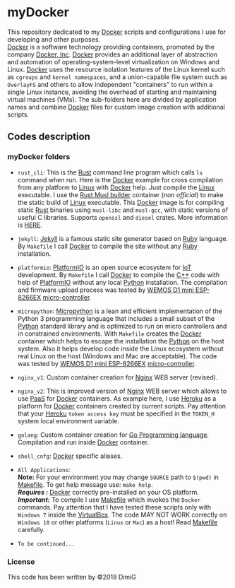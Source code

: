 myDocker
========
This repository dedicated to my [Docker][docker] scripts and configurations I use for developing and other purposes.  
[Docker][docker] is a software technology providing containers, promoted by the company [Docker, Inc][docker]. [Docker][docker] provides an additional layer of abstraction and automation of operating-system-level virtualization on Windows and Linux. [Docker][docker] uses the resource isolation features of the Linux kernel such as `cgroups` and `kernel namespaces`, and a union-capable file system such as `OverlayFS` and others to allow independent "containers" to run within a single Linux instance, avoiding the overhead of starting and maintaining virtual machines (VMs). The sub-folders here are divided by application names and combine [Docker][docker] files for custom image creation with additional scripts.  

Codes description
-----------------

### myDocker folders

* `rust_cli`: This is the [Rust][rust] command line program which calls `ls` command when run. Here is the [Docker][docker] example for cross compilation from any platform to [Linux][linux] with [Docker][docker] help. Just compile the [Linux][linux] executable. I use the [Rust Musl builder][musl] container (*non official*) to make the static build of [Linux][linux] executable. This [Docker][docker] image is for compiling static [Rust][rust] binaries using `musl-libc` and `musl-gcc`, with static versions of useful C libraries. Supports `openssl` and `diesel` crates. More information is [HERE][musl].  

* `jekyll`: [Jekyll][jekyll] is a famous static site generator based on [Ruby][ruby] language. By `Makefile` I call [Docker][docker] to compile the site without any [Ruby][ruby] installation.  

* `platformio`: [PlatformIO][platformio] is an open source ecosystem for [IoT][iot] development. By `Makefile` I call [Docker][docker] to compile the [C++][cpp] code with help of [PlatformIO][platformio] without any local [Python][python] installation. The compilation and firmware upload process was tested by [WEMOS D1 mini ESP-8266EX][wemos] [micro-controller][mcu].  

* `micropython`: [Micropython][micropython] is a lean and efficient implementation of the Python 3 programming language that includes a small subset of the [Python][python] standard library and is optimized to run on micro controllers and in constrained environments. With `Makefile` creates the [Docker][docker] container which helps to escape the installation the [Python][python] on the host system. Also it helps develop code inside the Linux ecosystem without real Linux on the host (Windows and Mac are acceptable). The code was tested by [WEMOS D1 mini ESP-8266EX][wemos] [micro-controller][mcu].   

* `nginx_v1`: Custom container creation for [Nginx][nginx] WEB server (revised).  

* `nginx_v2`: This is improved version of [Nginx][nginx] WEB server which allows to use [PaaS][paas] for [Docker][docker] containers. As example here, I use [Heroku][heroku] as a platform for [Docker][docker] containers created by current scripts. Pay attention that your [Heroku][heroku] `token access key` must be specified in the `TOKEN_H` system local environment variable.  

* `golang`: Custom container creation for [Go Programming language][golang]. Compilation and run inside [Docker][docker] container.  

* `shell_cnfg`: [Docker][docker] specific aliases.  

* `All Applications`:  
   **Note:** For your environment you may change `SOURCE` path to `$(pwd)` in [Makefile][makefile]. To get help message use: `make help`.  
   ***Requires :*** [Docker][docker] correctly pre-installed on your OS platform.  
   ***Important:*** To compile I use [Makefile][makefile] which invokes the `Docker` commands. Pay attention that I have tested these scripts only with `Windows 7` inside the [VirtualBox][virtualbox]. The code MAY NOT WORK correctly on `Windows 10` or other platforms (`Linux` or `Mac`) as a host! Read [Makefile][makefile] carefully.  

* `To be continued...`  

### License  

This code has been written by ©2019 DimiG  

[docker]:https://www.docker.com
[rust]:https://www.rust-lang.org
[linux]:https://en.wikipedia.org/wiki/Linux
[makefile]:https://en.wikipedia.org/wiki/Makefile
[musl]:https://github.com/emk/rust-musl-builder
[nginx]:https://en.wikipedia.org/wiki/Nginx
[jekyll]:https://jekyllrb.com
[ruby]:https://en.wikipedia.org/wiki/Ruby_(programming_language)
[platformio]:https://platformio.org
[iot]:https://en.wikipedia.org/wiki/Internet_of_things
[cpp]:https://en.wikipedia.org/wiki/C%2B%2B
[python]:https://en.wikipedia.org/wiki/Python_(programming_language)
[wemos]:https://wiki.wemos.cc/products:d1:d1_mini
[mcu]:https://en.wikipedia.org/wiki/Microcontroller
[golang]:https://golang.org
[paas]:https://en.wikipedia.org/wiki/Platform_as_a_service
[heroku]:https://en.wikipedia.org/wiki/Heroku
[micropython]:https://micropython.org
[virtualbox]:https://www.virtualbox.org
